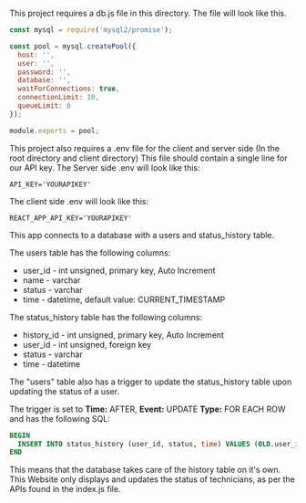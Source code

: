 This project requires a db.js file in this directory. The file will look like this. 

```Javascript
const mysql = require('mysql2/promise');

const pool = mysql.createPool({
  host: '',
  user: '',
  password: '',
  database: '',
  waitForConnections: true,
  connectionLimit: 10,
  queueLimit: 0
});

module.exports = pool;
```
This project also requires a .env file for the client and server side (In the root directory and client directory)
This file should contain a single line for our API key. The Server side .env will look like this:

```
API_KEY='YOURAPIKEY'
```

The client side .env will look like this:

```
REACT_APP_API_KEY='YOURAPIKEY'
```

This app connects to a database with a users and status_history table.

The users table has the following columns:

- user_id - int unsigned, primary key, Auto Increment
- name - varchar
- status - varchar
- time - datetime, default value: CURRENT_TIMESTAMP

The status_history table has the following columns:

- history_id - int unsigned, primary key, Auto Increment
- user_id - int unsigned, foreign key
- status - varchar
- time - datetime

The "users" table also has a trigger to update the status_history table upon updating the status of a user.

The trigger is set to **Time:** AFTER, **Event:** UPDATE **Type:** FOR EACH ROW and has the following SQL:

```SQL
BEGIN
  INSERT INTO status_history (user_id, status, time) VALUES (OLD.user_id, NEW.status, Now());
END
```

This means that the database takes care of the history table on it's own. This Website only displays
and updates the status of technicians, as per the APIs found in the index.js file.
